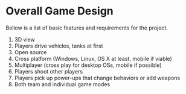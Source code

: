 # Overall Game Design
Bellow is a list of basic features and requirements for the project.

1. 3D view
2. Players drive vehicles, tanks at first
3. Open source
4. Cross platform (Windows, Linux, OS X at least, mobile if viable)
5. Multiplayer (cross play for desktop OSs, mobile if possible)
6. Players shoot other players
7. Players pick up power-ups that change behaviors or add weapons
8. Both team and individual game modes
